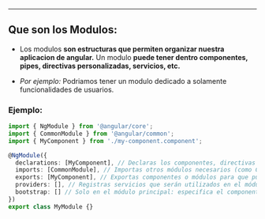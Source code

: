 
---
## Que son los Modulos:

- Los modulos **son estructuras que permiten organizar nuestra aplicacion de angular.** Un modulo **puede tener dentro componentes, pipes, directivas personalizadas, servicios, etc.**

- *Por ejemplo:* Podriamos tener un modulo dedicado a solamente funcionalidades de usuarios.
### Ejemplo:
```ts
import { NgModule } from '@angular/core';
import { CommonModule } from '@angular/common';
import { MyComponent } from './my-component.component';

@NgModule({
  declarations: [MyComponent], // Declaras los componentes, directivas y pipes que pertenecen a este módulo
  imports: [CommonModule], // Importas otros módulos necesarios (como CommonModule para directivas comunes de Angular)
  exports: [MyComponent], // Exportas componentes o módulos para que puedan ser usados en otros módulos
  providers: [], // Registras servicios que serán utilizados en el módulo
  bootstrap: [] // Solo en el módulo principal: especifica el componente raíz que debe ser cargado (generalmente en AppModule)
})
export class MyModule {}

```